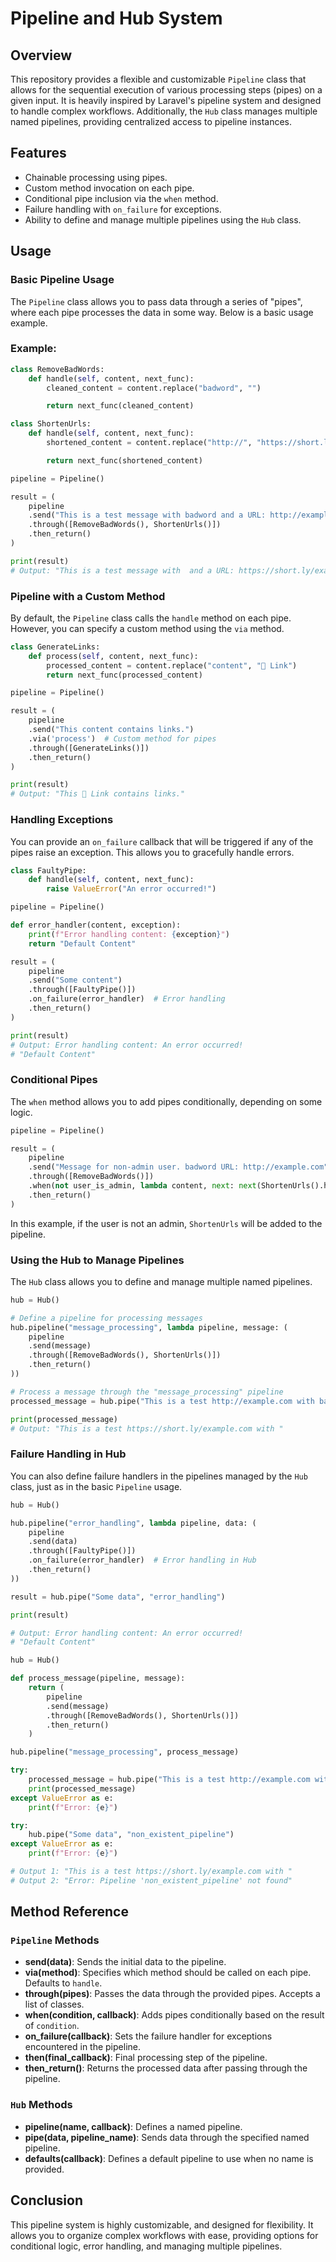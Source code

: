 # Pipeline and Hub System

## Overview

This repository provides a flexible and customizable `Pipeline` class that allows for the sequential execution of various processing steps (pipes) on a given input. It is heavily inspired by Laravel's pipeline system and designed to handle complex workflows. Additionally, the `Hub` class manages multiple named pipelines, providing centralized access to pipeline instances.

## Features

- Chainable processing using pipes.
- Custom method invocation on each pipe.
- Conditional pipe inclusion via the `when` method.
- Failure handling with `on_failure` for exceptions.
- Ability to define and manage multiple pipelines using the `Hub` class.

## Usage

### Basic Pipeline Usage

The `Pipeline` class allows you to pass data through a series of "pipes", where each pipe processes the data in some way. Below is a basic usage example.

### Example:

```python
class RemoveBadWords:
    def handle(self, content, next_func):
        cleaned_content = content.replace("badword", "")

        return next_func(cleaned_content)

class ShortenUrls:
    def handle(self, content, next_func):
        shortened_content = content.replace("http://", "https://short.ly/")

        return next_func(shortened_content)

pipeline = Pipeline()

result = (
    pipeline
    .send("This is a test message with badword and a URL: http://example.com")
    .through([RemoveBadWords(), ShortenUrls()])
    .then_return()
)

print(result)
# Output: "This is a test message with  and a URL: https://short.ly/example.com"
```

### Pipeline with a Custom Method

By default, the `Pipeline` class calls the `handle` method on each pipe. However, you can specify a custom method using the `via` method.

```python
class GenerateLinks:
    def process(self, content, next_func):
        processed_content = content.replace("content", "🔗 Link")
        return next_func(processed_content)

pipeline = Pipeline()

result = (
    pipeline
    .send("This content contains links.")
    .via('process')  # Custom method for pipes
    .through([GenerateLinks()])
    .then_return()
)

print(result)
# Output: "This 🔗 Link contains links."
```

### Handling Exceptions

You can provide an `on_failure` callback that will be triggered if any of the pipes raise an exception. This allows you to gracefully handle errors.

```python
class FaultyPipe:
    def handle(self, content, next_func):
        raise ValueError("An error occurred!")

pipeline = Pipeline()

def error_handler(content, exception):
    print(f"Error handling content: {exception}")
    return "Default Content"

result = (
    pipeline
    .send("Some content")
    .through([FaultyPipe()])
    .on_failure(error_handler)  # Error handling
    .then_return()
)

print(result)
# Output: Error handling content: An error occurred!
# "Default Content"
```

### Conditional Pipes

The `when` method allows you to add pipes conditionally, depending on some logic.

```python
pipeline = Pipeline()

result = (
    pipeline
    .send("Message for non-admin user. badword URL: http://example.com")
    .through([RemoveBadWords()])
    .when(not user_is_admin, lambda content, next: next(ShortenUrls().handle(content, next)))  # Conditional
    .then_return()
)
```

In this example, if the user is not an admin, `ShortenUrls` will be added to the pipeline.

### Using the Hub to Manage Pipelines

The `Hub` class allows you to define and manage multiple named pipelines.

```python
hub = Hub()

# Define a pipeline for processing messages
hub.pipeline("message_processing", lambda pipeline, message: (
    pipeline
    .send(message)
    .through([RemoveBadWords(), ShortenUrls()])
    .then_return()
))

# Process a message through the "message_processing" pipeline
processed_message = hub.pipe("This is a test http://example.com with badword", "message_processing")

print(processed_message)
# Output: "This is a test https://short.ly/example.com with "
```

### Failure Handling in Hub

You can also define failure handlers in the pipelines managed by the `Hub` class, just as in the basic `Pipeline` usage.

```python
hub = Hub()

hub.pipeline("error_handling", lambda pipeline, data: (
    pipeline
    .send(data)
    .through([FaultyPipe()])
    .on_failure(error_handler)  # Error handling in Hub
    .then_return()
))

result = hub.pipe("Some data", "error_handling")

print(result)

# Output: Error handling content: An error occurred!
# "Default Content"
```

```python
hub = Hub()

def process_message(pipeline, message):
    return (
        pipeline
        .send(message)
        .through([RemoveBadWords(), ShortenUrls()])
        .then_return()
    )

hub.pipeline("message_processing", process_message)

try:
    processed_message = hub.pipe("This is a test http://example.com with badword", "message_processing")
    print(processed_message)
except ValueError as e:
    print(f"Error: {e}")

try:
    hub.pipe("Some data", "non_existent_pipeline")
except ValueError as e:
    print(f"Error: {e}")

# Output 1: "This is a test https://short.ly/example.com with "
# Output 2: "Error: Pipeline 'non_existent_pipeline' not found"
```

## Method Reference

### `Pipeline` Methods

- **send(data)**: Sends the initial data to the pipeline.
- **via(method)**: Specifies which method should be called on each pipe. Defaults to `handle`.
- **through(pipes)**: Passes the data through the provided pipes. Accepts a list of classes.
- **when(condition, callback)**: Adds pipes conditionally based on the result of `condition`.
- **on_failure(callback)**: Sets the failure handler for exceptions encountered in the pipeline.
- **then(final_callback)**: Final processing step of the pipeline.
- **then_return()**: Returns the processed data after passing through the pipeline.

### `Hub` Methods

- **pipeline(name, callback)**: Defines a named pipeline.
- **pipe(data, pipeline_name)**: Sends data through the specified named pipeline.
- **defaults(callback)**: Defines a default pipeline to use when no name is provided.

## Conclusion

This pipeline system is highly customizable, and designed for flexibility. It allows you to organize complex workflows with ease, providing options for conditional logic, error handling, and managing multiple pipelines.
